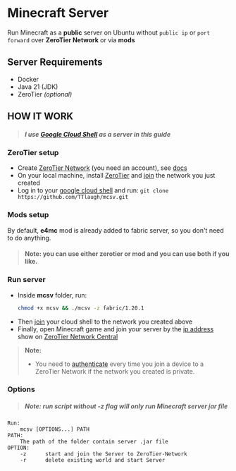 # Minecraft Server
Run Minecraft as a **public** server on Ubuntu without `public ip` or `port forward` over **ZeroTier Network** or via **mods**

## Server Requirements
- Docker
- Java 21 (JDK)
- ZeroTier *(optional)*

## HOW IT WORK
> ##### I use [Google Cloud Shell](https://shell.cloud.google.com/?cloudshell=true&show=terminal) as a server in this guide

### ZeroTier setup
- Create [ZeroTier Network](https://my.zerotier.com/network/) (you need an account), see [docs](https://docs.zerotier.com/start/)
- On your local machine, install [ZeroTier](https://docs.zerotier.com/releases) and [join](https://docs.zerotier.com/cli) the network you just created
- Log in to your [google cloud shell](https://shell.cloud.google.com/?cloudshell=true&show=terminal) and run: `git clone https://github.com/TTlaugh/mcsv.git`

### Mods setup
By default, **e4mc** mod is already added to fabric server, so you don't need to do anything.

> #### Note: you can use either zerotier or mod and you can use both if you like.

### Run server
- Inside **mcsv** folder, run:
    ```sh
    chmod +x mcsv && ./mcsv -z fabric/1.20.1
    ```
- Then [join](https://docs.zerotier.com/cli) your cloud shell to the network you created above
- Finally, open Minecraft game and join your server by the [ip address](https://docs.zerotier.com/start#find-the-zerotier-ip-addresses-of-your-devices) show on [ZeroTier Network Central](https://my.zerotier.com/network/)
> **Note:**
> - You need to [authenticate](https://docs.zerotier.com/start#authorize-your-device) every time you join a device to a ZeroTier Network if the network you created is private.

### Options
> ##### Note: run script without -z flag will only run Minecraft server jar file
```
Run:
    mcsv [OPTIONS...] PATH
PATH:
    The path of the folder contain server .jar file
OPTION:
    -z      start and join the Server to ZeroTier-Network
    -r      delete existing world and start Server
```
